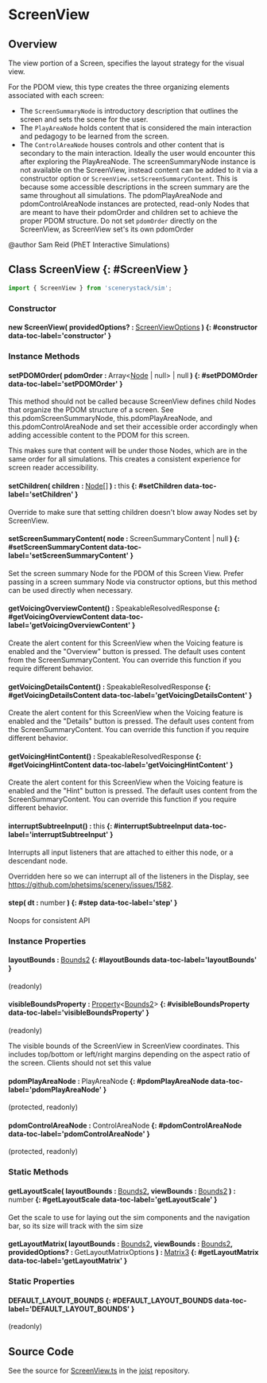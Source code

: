 # ScreenView

## Overview

The view portion of a Screen, specifies the layout strategy for the visual view.

For the PDOM view, this type creates  the three organizing elements associated with each screen:
- The `ScreenSummaryNode` is introductory description that outlines the screen and sets the scene for the user.
- The `PlayAreaNode` holds content that is considered the main interaction and pedagogy to be learned from the screen.
- The `ControlAreaNode` houses controls and other content that is secondary to the main interaction. Ideally the user
      would encounter this after exploring the PlayAreaNode.
The screenSummaryNode instance is not available on the ScreenView, instead content can be added to it via a constructor
option or `ScreenView.setScreenSummaryContent`. This is because some accessible descriptions in the screen summary
are the same throughout all simulations. The pdomPlayAreaNode and pdomControlAreaNode instances are protected, read-only Nodes
that are meant to have their pdomOrder and children set to achieve the proper PDOM structure. Do not set
`pdomOrder` directly on the ScreenView, as ScreenView set's its own pdomOrder

@author Sam Reid (PhET Interactive Simulations)

## Class ScreenView {: #ScreenView }


```js
import { ScreenView } from 'scenerystack/sim';
```
### Constructor

#### new ScreenView( providedOptions? : <span style="font-weight: 400;">[ScreenViewOptions](../sim/ScreenView.md#ScreenViewOptions)</span> ) {: #constructor data-toc-label='constructor' }

### Instance Methods

#### setPDOMOrder( pdomOrder : <span style="font-weight: 400;">Array&lt;[Node](../scenery/Node.md) | <span style="color: hsla(calc(var(--md-hue) + 180deg),80%,40%,1);">null</span>&gt; | <span style="color: hsla(calc(var(--md-hue) + 180deg),80%,40%,1);">null</span></span> ) {: #setPDOMOrder data-toc-label='setPDOMOrder' }

This method should not be called because ScreenView defines child Nodes that organize the PDOM structure of a
screen. See this.pdomScreenSummaryNode, this.pdomPlayAreaNode, and this.pdomControlAreaNode and set their accessible
order accordingly when adding accessible content to the PDOM for this screen.

This makes sure that content will be under those Nodes, which are in the same order for all simulations. This
creates a consistent experience for screen reader accessibility.

#### setChildren( children : <span style="font-weight: 400;">[Node](../scenery/Node.md)[]</span> ) : <span style="font-weight: 400;"><span style="color: hsla(calc(var(--md-hue) + 180deg),80%,40%,1);">this</span></span> {: #setChildren data-toc-label='setChildren' }

Override to make sure that setting children doesn't blow away Nodes set by ScreenView.

#### setScreenSummaryContent( node : <span style="font-weight: 400;">ScreenSummaryContent | <span style="color: hsla(calc(var(--md-hue) + 180deg),80%,40%,1);">null</span></span> ) {: #setScreenSummaryContent data-toc-label='setScreenSummaryContent' }

Set the screen summary Node for the PDOM of this Screen View. Prefer passing in a screen summary Node via
constructor options, but this method can be used directly when necessary.

#### getVoicingOverviewContent() : <span style="font-weight: 400;">SpeakableResolvedResponse</span> {: #getVoicingOverviewContent data-toc-label='getVoicingOverviewContent' }

Create the alert content for this ScreenView when the Voicing feature is enabled and the "Overview" button
is pressed.
The default uses content from the ScreenSummaryContent. You can override this function if you require different behavior.

#### getVoicingDetailsContent() : <span style="font-weight: 400;">SpeakableResolvedResponse</span> {: #getVoicingDetailsContent data-toc-label='getVoicingDetailsContent' }

Create the alert content for this ScreenView when the Voicing feature is enabled and the "Details" button is
pressed.
The default uses content from the ScreenSummaryContent. You can override this function if you require different behavior.

#### getVoicingHintContent() : <span style="font-weight: 400;">SpeakableResolvedResponse</span> {: #getVoicingHintContent data-toc-label='getVoicingHintContent' }

Create the alert content for this ScreenView when the Voicing feature is enabled and the "Hint" button is pressed.
The default uses content from the ScreenSummaryContent. You can override this function if you require different behavior.

#### interruptSubtreeInput() : <span style="font-weight: 400;"><span style="color: hsla(calc(var(--md-hue) + 180deg),80%,40%,1);">this</span></span> {: #interruptSubtreeInput data-toc-label='interruptSubtreeInput' }

Interrupts all input listeners that are attached to either this node, or a descendant node.

Overridden here so we can interrupt all of the listeners in the Display, see
https://github.com/phetsims/scenery/issues/1582.

#### step( dt : <span style="font-weight: 400;"><span style="color: hsla(calc(var(--md-hue) + 180deg),80%,40%,1);">number</span></span> ) {: #step data-toc-label='step' }

Noops for consistent API

### Instance Properties

#### layoutBounds : <span style="font-weight: 400;">[Bounds2](../dot/Bounds2.md)</span> {: #layoutBounds data-toc-label='layoutBounds' }

(readonly)

#### visibleBoundsProperty : <span style="font-weight: 400;">[Property](../axon/Property.md)&lt;[Bounds2](../dot/Bounds2.md)&gt;</span> {: #visibleBoundsProperty data-toc-label='visibleBoundsProperty' }

(readonly)

The visible bounds of the ScreenView in ScreenView coordinates.  This includes top/bottom or left/right margins
depending on the aspect ratio of the screen. Clients should not set this value

#### pdomPlayAreaNode : <span style="font-weight: 400;">PlayAreaNode</span> {: #pdomPlayAreaNode data-toc-label='pdomPlayAreaNode' }

(protected, readonly)

#### pdomControlAreaNode : <span style="font-weight: 400;">ControlAreaNode</span> {: #pdomControlAreaNode data-toc-label='pdomControlAreaNode' }

(protected, readonly)

### Static Methods

#### getLayoutScale( layoutBounds : <span style="font-weight: 400;">[Bounds2](../dot/Bounds2.md)</span>, viewBounds : <span style="font-weight: 400;">[Bounds2](../dot/Bounds2.md)</span> ) : <span style="font-weight: 400;"><span style="color: hsla(calc(var(--md-hue) + 180deg),80%,40%,1);">number</span></span> {: #getLayoutScale data-toc-label='getLayoutScale' }

Get the scale to use for laying out the sim components and the navigation bar, so its size will track
with the sim size

#### getLayoutMatrix( layoutBounds : <span style="font-weight: 400;">[Bounds2](../dot/Bounds2.md)</span>, viewBounds : <span style="font-weight: 400;">[Bounds2](../dot/Bounds2.md)</span>, providedOptions? : <span style="font-weight: 400;">GetLayoutMatrixOptions</span> ) : <span style="font-weight: 400;">[Matrix3](../dot/Matrix3.md)</span> {: #getLayoutMatrix data-toc-label='getLayoutMatrix' }

### Static Properties

#### DEFAULT_LAYOUT_BOUNDS {: #DEFAULT_LAYOUT_BOUNDS data-toc-label='DEFAULT_LAYOUT_BOUNDS' }

(readonly)



## Source Code

See the source for [ScreenView.ts](https://github.com/phetsims/joist/blob/main/js/ScreenView.ts) in the [joist](https://github.com/phetsims/joist) repository.

